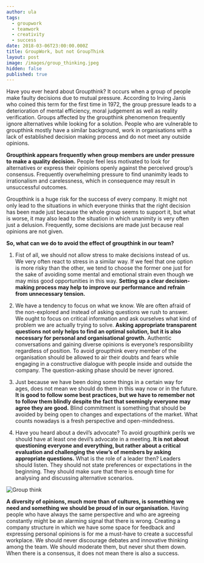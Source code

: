 ```yaml
---
author: ula
tags:
  - groupwork
  - teamwork
  - creativity
  - success
date: 2018-03-06T23:00:00.000Z
title: GroupWork, but not GroupThink
layout: post
image: /images/group_thinking.jpeg
hidden: false
published: true
---
```

Have you ever heard about Groupthink? It occurs when a group of people make faulty decisions due to mutual pressure. According to Irving Janis who coined this term for the first time in 1972, the group pressure leads to a deterioration of mental efficiency, moral judgement as well as reality verification. Groups affected by the groupthink phenomenon frequently ignore alternatives while looking for a solution. People who are vulnerable to groupthink mostly have a similar background, work in organisations with a lack of established decision making process and do not meet any outside opinions.

**Groupthink appears frequently when group members are under pressure to make a quality decision.** People feel less motivated to look for alternatives or express their opinions openly against the perceived group’s consensus. Frequently overwhelming pressure to find unanimity leads to irrationalism and carelessness, which in consequence may result in unsuccessful outcomes.

Groupthink is a huge risk for the success of every company. It might not only lead to the situations in which everyone thinks that the right decision has been made just because the whole group seems to support it, but what is worse, it may also lead to the situation in which unanimity is very often just a delusion. Frequently, some decisions are made just because real opinions are not given. 

**So, what can we do to avoid the effect of groupthink in our team?**

1. Fist of all, we should not allow stress to make decisions instead of us. We very often react to stress in a similar way. If we feel that one option is more risky than the other, we tend to choose the former one just for the sake of avoiding some mental and emotional strain even though we may miss good opportunities in this way. **Setting up a clear decision-making process may help to improve our performance and refrain from unnecessary tension.**

2. We have a tendency to focus on what we know. We are often afraid of the non-explored and instead of asking questions we rush to answer. We ought to focus on critical information and ask ourselves what kind of problem we are actually trying to solve. **Asking appropriate transparent questions not only helps to find an optimal solution, but it is also necessary for personal and organisational growth.** Authentic conversations and gaining diverse opinions is everyone’s responsibility regardless of position. To avoid groupthink every member of the organisation should be allowed to air their doubts and fears while engaging in a constructive dialogue with people inside and outside the company. The question-asking phase should be never ignored.

3. Just because we have been doing some things in a certain way for ages, does not mean we should do them in this way now or in the future. **It is good to follow some best practices, but we have to remember not to follow them blindly despite the fact that seemingly everyone may agree they are good.** Blind commitment is something that should be avoided by being open to changes and expectations of the market. What counts nowadays is a fresh perspective and open-mindedness.

4. Have you heard about a devil’s advocate? To avoid groupthink perils we should have at least one devil’s advocate in a meeting. **It is not about questioning everyone and everything, but rather about a critical evaluation and challenging the view’s of members by asking appropriate questions.** What is the role of a leader then? Leaders should listen. They should not state preferences or expectations in the beginning. They should make sure that there is enough time for analysing and discussing alternative scenarios.

![Group think](/images/team_work.png)

**A diversity of opinions, much more than of cultures, is something we need and something we should be proud of in our organisation.** Having people who have always the same perspective and who are agreeing constantly might be an alarming signal that there is wrong. Creating a company structure in which we have some space for feedback and expressing personal opinions is for me a must-have to create a successful workplace. We should never discourage debates and innovative thinking among the team. We should moderate them, but never shut them down. When there is a consensus, it does not mean there is also a success.